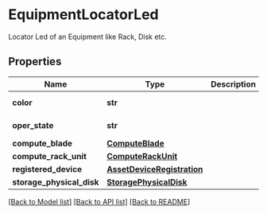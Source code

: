 # EquipmentLocatorLed

Locator Led of an Equipment like Rack, Disk etc. 
## Properties
Name | Type | Description | Notes
------------ | ------------- | ------------- | -------------
**color** | **str** |  | [optional] [readonly] 
**oper_state** | **str** |  | [optional] [readonly] 
**compute_blade** | [**ComputeBlade**](.md) |  | [optional] 
**compute_rack_unit** | [**ComputeRackUnit**](.md) |  | [optional] 
**registered_device** | [**AssetDeviceRegistration**](.md) |  | [optional] 
**storage_physical_disk** | [**StoragePhysicalDisk**](.md) |  | [optional] 

[[Back to Model list]](../README.md#documentation-for-models) [[Back to API list]](../README.md#documentation-for-api-endpoints) [[Back to README]](../README.md)


